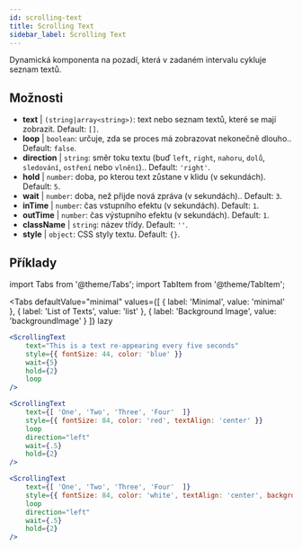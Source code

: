 ```yaml
---
id: scrolling-text
title: Scrolling Text
sidebar_label: Scrolling Text
---
```


Dynamická komponenta na pozadí, která v zadaném intervalu cykluje seznam textů.

## Možnosti

* __text__ | `(string|array<string>)`: text nebo seznam textů, které se mají zobrazit. Default: `[]`.
* __loop__ | `boolean`: určuje, zda se proces má zobrazovat nekonečně dlouho.. Default: `false`.
* __direction__ | `string`: směr toku textu (buď `left`, `right`, `nahoru`, `dolů`, `sledování`, `ostření` nebo `vlnění`).. Default: `'right'`.
* __hold__ | `number`: doba, po kterou text zůstane v klidu (v sekundách). Default: `5`.
* __wait__ | `number`: doba, než přijde nová zpráva (v sekundách).. Default: `3`.
* __inTime__ | `number`: čas vstupního efektu (v sekundách). Default: `1`.
* __outTime__ | `number`: čas výstupního efektu (v sekundách). Default: `1`.
* __className__ | `string`: název třídy. Default: `''`.
* __style__ | `object`: CSS styly textu. Default: `{}`.


## Příklady


import Tabs from '@theme/Tabs';
import TabItem from '@theme/TabItem';

<Tabs
    defaultValue="minimal"
    values={[
        { label: 'Minimal', value: 'minimal' },
        { label: 'List of Texts', value: 'list' },
        { label: 'Background Image', value: 'backgroundImage' }
    ]}
    lazy
>

<TabItem value="minimal">

```jsx live
<ScrollingText
    text="This is a text re-appearing every five seconds"
    style={{ fontSize: 44, color: 'blue' }}
    wait={5}
    hold={2}
    loop
/>
```

</TabItem>

<TabItem value="list">

```jsx live
<ScrollingText
    text={[ 'One', 'Two', 'Three', 'Four'  ]}
    style={{ fontSize: 84, color: 'red', textAlign: 'center' }}
    loop
    direction="left"
    wait={.5}
    hold={2}
/>
```

</TabItem>

<TabItem value="backgroundImage">

```jsx live
<ScrollingText
    text={[ 'One', 'Two', 'Three', 'Four'  ]}
    style={{ fontSize: 84, color: 'white', textAlign: 'center', backgroundImage: 'url(https://bit.ly/3qlRgoR)', backgroundSize: '1200px 200px' }}
    loop
    direction="left"
    wait={.5}
    hold={2}
/>
```

</TabItem>

</Tabs>
